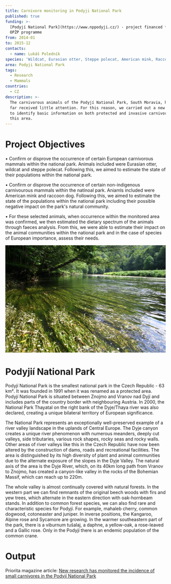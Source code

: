 ```yaml
---
title: Carnivore monitoring in Podyji National Park
published: true
funding: >-
  [Podyjí National Park](https://www.nppodyji.cz/) - project financed from the
  OPŽP programme
from: 2014-01
to: 2015-12
contacts:
  - name: Lukáš Poledník
species: 'Wildcat, Eurasian otter, Steppe polecat, American mink, Raccoon dog'
area: Podyji National Park
tags:
  - Research
  - Mammals
countries:
  - CZ
description: >-
  The carnivorous animals of the Podyjí National Park, South Moravia, have so
  far received little attention. For this reason, we carried out a new project
  to identify basic information on both protected and invasive carnivores in
  this area.
---
```

# Project Objectives

• Confirm or disprove the occurrence of certain European carnivorous mammals within the national park. Animals included were Eurasian otter, wildcat and steppe polecat. Following this, we aimed to estimate the state of their populations within the national park.

• Confirm or disprove the occurrence of certain non-indigenous carnivourous mammals within the natinoal park. Aniamls included were American mink and raccoon dog. Following this, we aimed to estimate the state of the populations within the national park including their possible negative impact on the park's natural community.

• For these selected animals, when occurrence within the monitored area was confirmed, we then estimated the dietary spectrum of the animals through faeces analysis. From this, we were able to estimate their impact on the animal communities within the national park and in the case of species of European importance, assess their needs.

![Kvetoucí řeka Dyji v kaňonu NP Podyjí](/media/a_img_1382.jpg "Řeka Dyje v NP Podyjí")

# Podyjií National Park

Podyjí National Park is the smallest national park in the Czech Republic - 63 km². It was founded in 1991 when it was renamed as a protected area. Podyjí National Park is situated between Znojmo and Vranov nad Dyjí and includes parts of the country border with neighbouring Austria. In 2000, the National Park Thayatal on the right bank of the Dyje/Thaya river was also declared, creating a unique bilateral territory of European significance.

The National Park represents an exceptionally well-preserved example of a river valley landscape in the uplands of Central Europe. The Dyje canyon creates a unique river phenomenon with numerous meanders, deeply cut valleys, side tributaries, various rock shapes, rocky seas and rocky walls. Other areas of river valleys like this in the Czech Republic have now been altered by the construction of dams, roads and recreational facilities. The area is distinguished by its high diversity of plant and animal communities due to the alternate exposure of the slopes in the Dyje Valley. The natural axis of the area is the Dyje River, which, on its 40km long path from Vranov to Znojmo, has created a canyon-like valley in the rocks of the Bohemian Massif, which can reach up to 220m.

The whole valley is almost continually covered with natural forests. In the western part we can find remnants of the original beech woods with firs and yew trees, which alternate in the eastern direction with oak-hornbeam stands. In addition to common forest species, we can also find rare and characteristic species for Podyjí. For example, mahaleb cherry, common dogwood, cotoneaster and juniper. In inverse positions, the Kangaroo, Alpine rose and Sycamore are growing. In the warmer southeastern part of the park, there is a viburnum tušalaj, a daphne, a yellow-oak, a rose-leaved and a Gallic rose. Only in the Podyjí there is an endemic population of the common crane.

# Output

Priorita magazine article: [New research has monitored the incidence of small carnivores in the Podyjí National Park](http://alka-wildlife-en.netlify.com/media/Priorita_2_2018_Podyji.pdf)

